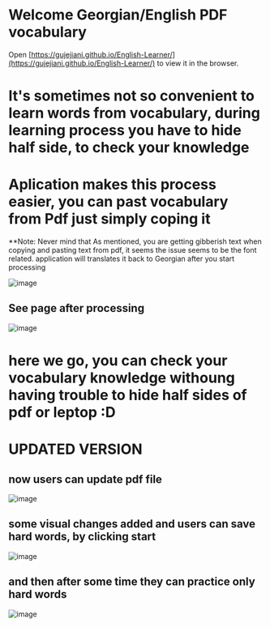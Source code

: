 # Welcome Georgian/English PDF vocabulary


Open [https://gujejiani.github.io/English-Learner/](https://gujejiani.github.io/English-Learner/) to view it in the browser.

# It's sometimes not so convenient to learn words from vocabulary, during learning process you have to hide half side, to check your knowledge 

# Aplication  makes this process easier, you can past vocabulary from Pdf just simply coping it


**Note: Never mind that As mentioned, you are getting gibberish text when copying and pasting text from pdf, it seems the issue seems to be the font related. application will translates it back  to  Georgian after you start processing

 ![image](https://user-images.githubusercontent.com/67228459/152652150-3411e68a-2a62-4f91-aa81-f600b4b05cd8.png)




## See page after processing 

![image](https://user-images.githubusercontent.com/67228459/152652257-054fd0ff-1772-4526-b9b6-6a027ffd54b7.png)



# here we go, you can check your vocabulary knowledge withoung having trouble to hide half sides of pdf or leptop :D 

# UPDATED VERSION 

## now users can update pdf file 
![image](https://user-images.githubusercontent.com/67228459/178221617-4bc77030-ef74-4aad-9531-c4155c7a2478.png)


## some visual changes added and users can save hard words, by clicking start
![image](https://user-images.githubusercontent.com/67228459/178224189-53a0782f-949a-4265-b693-e4064f616da6.png)


## and then after some time they can practice only hard words 

![image](https://user-images.githubusercontent.com/67228459/178224299-6cd176f6-bf2a-4a6b-9eec-79514df65b45.png)



